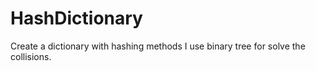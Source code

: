 # HashDictionary
 Create a dictionary with hashing methods
 I use binary tree for solve the collisions.
